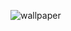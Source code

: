 ![wallpaper](https://github.com/Ow0cast/Ow0cast.github.io/assets/57546895/397dabae-1a79-4c57-860e-b5ce1c15319e)
